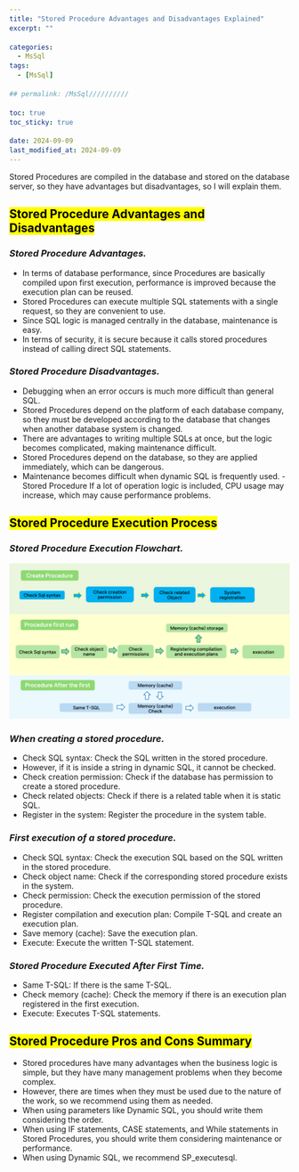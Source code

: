 ```yaml
---
title: "Stored Procedure Advantages and Disadvantages Explained"
excerpt: ""

categories:
  - MsSql
tags:
  - [MsSql]

## permalink: /MsSql//////////

toc: true
toc_sticky: true
 
date: 2024-09-09
last_modified_at: 2024-09-09
---
```

 
Stored Procedures are compiled in the database and stored on the database server, so they have advantages but disadvantages, so I will explain them.

## <mark>Stored Procedure Advantages and Disadvantages</mark>

### ***Stored Procedure Advantages.***

- In terms of database performance, since Procedures are basically compiled upon first execution, performance is improved because the execution plan can be reused.
- Stored Procedures can execute multiple SQL statements with a single request, so they are convenient to use.
- Since SQL logic is managed centrally in the database, maintenance is easy.
- In terms of security, it is secure because it calls stored procedures instead of calling direct SQL statements.

### ***Stored Procedure Disadvantages.***

- Debugging when an error occurs is much more difficult than general SQL.
- Stored Procedures depend on the platform of each database company, so they must be developed according to the database that changes when another database system is changed.
- There are advantages to writing multiple SQLs at once, but the logic becomes complicated, making maintenance difficult.
- Stored Procedures depend on the database, so they are applied immediately, which can be dangerous.
- Maintenance becomes difficult when dynamic SQL is frequently used. - Stored Procedure If a lot of operation logic is included, CPU usage may increase, which may cause performance problems.

## <mark>Stored Procedure Execution Process</mark>

### ***Stored Procedure Execution Flowchart.***

![This is the stored procedure execution flow chart.](/assets/images/postsImages/MsSql/1042_Stored_Procedure_Advantages_Disadvantages/1.png)

### ***When creating a stored procedure.***

- Check SQL syntax: Check the SQL written in the stored procedure.
- However, if it is inside a string in dynamic SQL, it cannot be checked.
- Check creation permission: Check if the database has permission to create a stored procedure.
- Check related objects: Check if there is a related table when it is static SQL.
- Register in the system: Register the procedure in the system table.

### ***First execution of a stored procedure.***

- Check SQL syntax: Check the execution SQL based on the SQL written in the stored procedure.
- Check object name: Check if the corresponding stored procedure exists in the system.
- Check permission: Check the execution permission of the stored procedure.
- Register compilation and execution plan: Compile T-SQL and create an execution plan.
- Save memory (cache): Save the execution plan.
- Execute: Execute the written T-SQL statement.

### ***Stored Procedure Executed After First Time.***

- Same T-SQL: If there is the same T-SQL.
- Check memory (cache): Check the memory if there is an execution plan registered in the first execution.
- Execute: Executes T-SQL statements.

## <mark>Stored Procedure Pros and Cons Summary</mark>

- Stored procedures have many advantages when the business logic is simple, but they have many management problems when they become complex.
- However, there are times when they must be used due to the nature of the work, so we recommend using them as needed.
- When using parameters like Dynamic SQL, you should write them considering the order.
- When using IF statements, CASE statements, and While statements in Stored Procedures, you should write them considering maintenance or performance.
- When using Dynamic SQL, we recommend SP_executesql.
